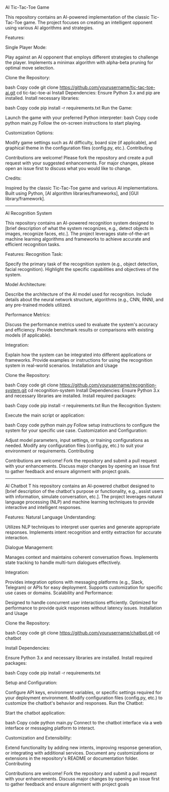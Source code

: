 AI Tic-Tac-Toe Game

This repository contains an AI-powered implementation of the classic Tic-Tac-Toe game. 
The project focuses on creating an intelligent opponent using various AI algorithms and strategies.

Features:

Single Player Mode:

Play against an AI opponent that employs different strategies to challenge the player.
Implements a minimax algorithm with alpha-beta pruning for optimal move selection.

Clone the Repository:

bash
Copy code
git clone https://github.com/yourusername/tic-tac-toe-ai.git
cd tic-tac-toe-ai
Install Dependencies:
Ensure Python 3.x and pip are installed. Install necessary libraries:

bash
Copy code
pip install -r requirements.txt
Run the Game:

Launch the game with your preferred Python interpreter:
bash
Copy code
python main.py
Follow the on-screen instructions to start playing.

Customization Options:

Modify game settings such as AI difficulty, board size (if applicable), and graphical theme in the configuration files (config.py, etc.).
Contributing

Contributions are welcome! Please fork the repository and create a pull request with your suggested enhancements. For major changes, please open an issue first to discuss what you would like to change.

Credits:

Inspired by the classic Tic-Tac-Toe game and various AI implementations.
Built using Python, [AI algorithm libraries/frameworks], and [GUI library/framework].

---------------------------------------------------------------------------------------------------------------------------------------------------------------------------------------------------------------------------------------------------------------------------------------------------------------------------------------------------------------------------------------------------------------------------------------------------------------------------------------------------------------------------------------------------------------------------------------------------------------------------------------------------------------------------------------------------------------------------------------------------------------------------------------------------------------------------------------------------------------------------------------------------------------------------------------------------------------------------------------------------------------------------------------------------------------------------------------------------------------------------------------------------------------------------------------------------------------------------------------------------------------------------------------------------------------------------
AI Recognition System

This repository contains an AI-powered recognition system designed to [brief description of what the system recognizes, e.g., detect objects in images, recognize faces, etc.]. 
The project leverages state-of-the-art machine learning algorithms and frameworks to achieve accurate and efficient recognition tasks.

Features:
Recognition Task:

Specify the primary task of the recognition system (e.g., object detection, facial recognition).
Highlight the specific capabilities and objectives of the system.

Model Architecture:

Describe the architecture of the AI model used for recognition.
Include details about the neural network structure, algorithms (e.g., CNN, RNN), and any pre-trained models utilized.

Performance Metrics:

Discuss the performance metrics used to evaluate the system's accuracy and efficiency.
Provide benchmark results or comparisons with existing models (if applicable).

Integration:

Explain how the system can be integrated into different applications or frameworks.
Provide examples or instructions for using the recognition system in real-world scenarios.
Installation and Usage

Clone the Repository:

bash
Copy code
git clone https://github.com/yourusername/recognition-system.git
cd recognition-system
Install Dependencies:
Ensure Python 3.x and necessary libraries are installed. Install required packages:

bash
Copy code
pip install -r requirements.txt
Run the Recognition System:

Execute the main script or application:

bash
Copy code
python main.py
Follow setup instructions to configure the system for your specific use case.
Customization and Configuration:

Adjust model parameters, input settings, or training configurations as needed.
Modify any configuration files (config.py, etc.) to suit your environment or requirements.
Contributing

Contributions are welcome! Fork the repository and submit a pull request with your enhancements.
Discuss major changes by opening an issue first to gather feedback and ensure alignment with project goals.

---------------------------------------------------------------------------------------------------------------------------------------------------------------------------------------------------------------------------------------------------------------------------------------------------------------------------------------------------------------------------------------------------------------------------------------------------------------------------------------------------------------------------------------------------------------------------------------------------------------------------------------------------------------------------------------------------------------------------------------------------------------------------------------------------------------------------------------------------------------------------------------------------------------------------------------------------------------------------------------------------------------------------------------------------------------------------------------------------------------------------------------------------------------------------------------------------------------------------------------------------------------------------------------------------------------------------
AI Chatbot
T
his repository contains an AI-powered chatbot designed to [brief description of the chatbot's purpose or functionality, e.g., assist users with information, simulate conversation, etc.]. 
The project leverages natural language processing (NLP) and machine learning techniques to provide interactive and intelligent responses.

Features:
Natural Language Understanding:

Utilizes NLP techniques to interpret user queries and generate appropriate responses.
Implements intent recognition and entity extraction for accurate interaction.

Dialogue Management:

Manages context and maintains coherent conversation flows.
Implements state tracking to handle multi-turn dialogues effectively.

Integration:

Provides integration options with messaging platforms (e.g., Slack, Telegram) or APIs for easy deployment.
Supports customization for specific use cases or domains.
Scalability and Performance:

Designed to handle concurrent user interactions efficiently.
Optimized for performance to provide quick responses without latency issues.
Installation and Usage

Clone the Repository:

bash
Copy code
git clone https://github.com/yourusername/chatbot.git
cd chatbot

Install Dependencies:

Ensure Python 3.x and necessary libraries are installed. Install required packages:

bash
Copy code
pip install -r requirements.txt

Setup and Configuration:

Configure API keys, environment variables, or specific settings required for your deployment environment.
Modify configuration files (config.py, etc.) to customize the chatbot's behavior and responses.
Run the Chatbot:

Start the chatbot application:

bash
Copy code
python main.py
Connect to the chatbot interface via a web interface or messaging platform to interact.

Customization and Extensibility:

Extend functionality by adding new intents, improving response generation, or integrating with additional services.
Document any customizations or extensions in the repository's README or documentation folder.
Contributing

Contributions are welcome! Fork the repository and submit a pull request with your enhancements.
Discuss major changes by opening an issue first to gather feedback and ensure alignment with project goals
